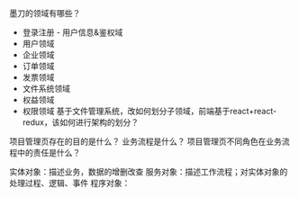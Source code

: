 墨刀的领域有哪些？
- 登录注册 - 用户信息&鉴权域
- 用户领域
- 企业领域
- 订单领域
- 发票领域
- 文件系统领域
- 权益领域
- 权限领域
基于文件管理系统，改如何划分子领域，前端基于react+react-redux，该如何进行架构的划分？

项目管理页存在的目的是什么？
业务流程是什么？
项目管理页不同角色在业务流程中的责任是什么？

实体对象：描述业务，数据的增删改查
服务对象：描述工作流程；对实体对象的处理过程、逻辑、事件
程序对象：